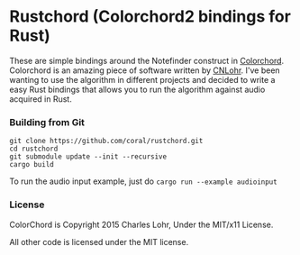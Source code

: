 # Rustchord (Colorchord2 bindings for Rust)

These are simple bindings around the Notefinder construct in [Colorchord](https://github.com/cnlohr/colorchord). Colorchord is an amazing piece of software written by [CNLohr](https://github.com/cnlohr). I've been wanting to use the algorithm in different projects and decided to write a easy Rust bindings that allows you to run the algorithm against audio acquired in Rust.

### Building from Git

```
git clone https://github.com/coral/rustchord.git
cd rustchord
git submodule update --init --recursive
cargo build
```

To run the audio input example, just do
`cargo run --example audioinput`

### License

ColorChord is Copyright 2015 Charles Lohr, Under the MIT/x11 License.

All other code is licensed under the MIT license.
